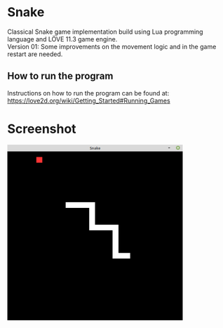 # Snake
Classical Snake game implementation build using Lua programming language and LÖVE 11.3 game engine. <br>
Version 01: Some improvements on the movement logic and in the game restart are needed.

## How to run the program
Instructions on how to run the program can be found at: https://love2d.org/wiki/Getting_Started#Running_Games

# Screenshot
<img src="https://github.com/MatheusCod/Snake/blob/master/screenshot.png" width="400" height="400">

